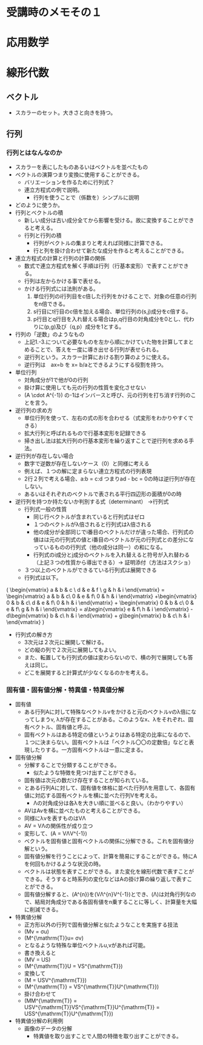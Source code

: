 <script type="text/x-mathjax-config">MathJax.Hub.Config({tex2jax:{inlineMath:[['\$','\$'],['\\(','\\)']],processEscapes:true},CommonHTML: {matchFontHeight:false}});</script>
<script type="text/javascript" async src="https://cdnjs.cloudflare.com/ajax/libs/mathjax/2.7.1/MathJax.js?config=TeX-MML-AM_CHTML"></script>



# 受講時のメモその１
応用数学
============

# 線形代数
## ベクトル
- スカラーのセット。大きさと向きを持つ。
## 行列
### 行列とはなんなのか
- スカラーを表にしたものあるいはベクトルを並べたもの
- ベクトルの演算つまり変換に使用することができる。
  - バリエーションを作るために行列式？
  - 連立方程式の例で説明。
    - 行列を使うことで（係数を）シンプルに説明
- どのように使うか。
- 行列とベクトルの積
  - 新しい成分は古い成分全てから影響を受ける。故に変換することができると考える。
  - 行列と行列の積
    - 行列がベクトルの集まりと考えれば同様に計算できる。
    - 行と列を掛け合わせて新たな成分を作ると考えることができる。
- 連立方程式の計算と行列の計算の関係
  - 数式で連立方程式を解く手順は行列（行基本変形）で表すことができる。
  - 行列は左からかける事で表せる。
  - かける行列式には法則がある。
    1. 単位行列のi行列目をc倍した行列をかけることで、対象の任意の行列をn倍できる。
    2. s行目にt行目のc倍を加える場合、単位行列の(s,j)成分をc倍する。
    3. p行目とq行目を入れ替える場合はp,q行目の対角成分を0とし、代わりに(p,g)及び（q,p）成分を1とする。
- 行列の「逆数」のようなもの
  - 上記1.-3.について必要なものを左から順にかけていた物を計算してまとめることで、答えを一度に導き出せる行列が表せられる。
  - 逆行列という。スカラー計算における割り算のように使える。
  - 逆行列は　ax=b を x= b/aとできるようにする役割を持つ。
- 単位行列
  - 対角成分が1で他が0の行列
  - 掛け算に使用しても元の行列の性質を変化させない
  - \(A \cdot A^{-1}\) の-1はインバースと呼び、元の行列を打ち消す行列のことを言う。
- 逆行列の求め方
  - 単位行列を使って、左右の式の形を合わせる（式変形をわかりやすくできる）
  - 拡大行列と呼ばれるもので行基本変形を記録できる
  - 掃き出し法は拡大行列の行基本変形を繰り返すことで逆行列を求める手法。
- 逆行列が存在しない場合
  - 数字で逆数が存在しないケース（0）と同様に考える
  - 例えば、１つの解に定まらない連立方程式の行列表現
  - 2行２列で考える場合、a:b = c:d つまりad - bc = 0の時は逆行列が存在しない。
  - あるいはそれぞれのベクトルで表される平行四辺形の面積が0の時
- 逆行列を持つか持たないか判別する式（determinant） →行列式
  - 行列式一般の性質
    - 同じ行ベクトルが含まれていると行列式はゼロ
    - １つのベクトルがλ倍されると行列式はλ倍される
    - 他の成分が全部同じでi番目のベクトルだけが違った場合、行列式の値はは元の行列式の値とi番目のベクトルが元の行列式との差分になっているものの行列式（他の成分は同一）の和になる。
    - 行列式のi成分とj成分のベクトルを入れ替えると符号が入れ替わる（上記３つの性質から導出できる）→ 証明添付（方法はスクショ）
  - ３つ以上のベクトルができるている行列式は展開できる
  - 行列式は以下。


\(
\begin{vmatrix}
a & b & c \\
d & e & f \\
g & h & i
\end{vmatrix} = \begin{vmatrix}
a & b & c\\
0 & e & f\\
0 & h & i
\end{vmatrix} +\begin{vmatrix}
0 & b & c\\
d & e & f\\
0 & h & i
\end{vmatrix} + \begin{vmatrix}
0 & b & c\\
0 & e & f\\
g & h & i
\end{vmatrix} = a\begin{vmatrix}
e & f\\
h & i
\end{vmatrix} - d\begin{vmatrix}
b & c\\
h & i
\end{vmatrix} + g\begin{vmatrix}
b & c\\
h & i
\end{vmatrix}
\)

- 行列式の解き方
  - 3次元は２次元に展開して解ける。
  - どの縦の列で２次元に展開してもよい。
  - また、転置しても行列式の値は変わらないので、横の列で展開しても答えは同じ。
  - どこを展開すると計算式が少なくなるのかを考える。

### 固有値・固有値分解・特異値・特異値分解
- 固有値
  - ある行列Aに対して特殊なベクトルvをかけると元のベクトルvのλ倍になってしまうv, λが存在することがある。このようなx、λをそれぞれ、固有ベクトル、固有値と呼ぶ。
  - 固有ベクトルはある特定の値というよりはある特定の比率になるので、１つに決まらない。固有ベクトルは「ベクトル〇〇の定数倍」などと表現したりする。一方固有ベクトルは一意に定まる。
- 固有値分解
  - 分解することで分類することができる。
    - 似たような特徴を見つけ出すことができる。
  - 固有値は次元の数だけ存在することが知られている。
  - とある行列Aに対して、固有値を体格に並べた行列Λを用意して、各固有値に対応する固有ベクトルを横に並べた行列Vを考える。
    - Λの対角成分は各λを大きい順に並べると良い。（わかりやすい）
  - AVはAvを横に並べたものと考えることができる。
  - 同様にλvを表すものはVΛ
  - AV = VΛの関係性が成り立つ
  - 変形して、\(A = VΛV^{-1}\)
  - ベクトルを固有値と固有ベクトルの関係に分解できる。これを固有値分解という。
  - 固有値分解を行うことによって、計算を簡易にすることができる。特にAを何回もかけるような状況の時。
  - ベクトルは状態を表すことができる。また変化を線形代数で表すことができる。そうすると時系列の変化などはAの掛け算の繰り返しで表すことができる。
  - 固有値分解すると、\(A^{n}\)を\(VΛ^{n}V^{-1}\)とでき、\(Λ\)は対角行列なので、結局対角成分である各固有値をn乗することに等しく、計算量を大幅に削減できる。
- 特異値分解
  - 正方形以外の行列で固有値分解と似たようなことを実施する技法
  - \(Mv = σu\)
  - \(M^{\mathrm{T}}u= σv\)
  - となるような特殊な単位ベクトルu,vがあれば可能。
  - 書き換えると
  - \(MV = US\)
  - \(M^{\mathrm{T}}U = VS^{\mathrm{T}}\)
  - 変換して
  - \(M = USV^{\mathrm{T}}\)
  - \(M^{\mathrm{T}} = VS^{\mathrm{T}}U^{\mathrm{T}}\)
  - 掛け合わせて
  - \(MM^{\mathrm{T}} = USV^{\mathrm{T}}VS^{\mathrm{T}}U^{\mathrm{T}} = USS^{\mathrm{T}}U^{\mathrm{T}}\)
- 特異値分解の利用例
  - 画像のデータの分解
    - 特異値を取り出すことで人間の特徴を取り出すことができる。
